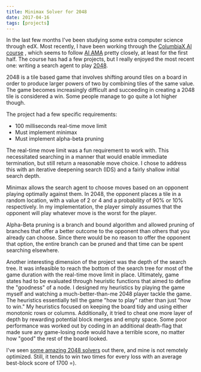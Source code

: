 ```yaml
---
title: Minimax Solver for 2048
date: 2017-04-16
tags: [projects]
---
```


In the last few months I've been studying some extra computer science through
edX. Most recently, I have been working through the
[ColumbiaX AI course](https://courses.edx.org/courses/course-v1:ColumbiaX+CSMM.101x+1T2017/info)
, which seems
to follow [AI AMA](http://aima.cs.berkeley.edu/) pretty closely,
at least for the first half. The course has had a few projects,
but I really enjoyed the most recent one: writing a search agent
to play [2048](https://gabrielecirulli.github.io/2048/).

<!--more-->

2048 is a tile based game that involves shifting around tiles on a board in order
to produce larger powers of two by combining tiles of the same value. The game
becomes increasingly difficult and succeeding in creating a 2048 tile is considered
a win. Some people manage to go quite a lot higher though.

The project had a few specific requirements:

- 100 milliseconds real-time move limit
- Must implement minimax
- Must implement alpha-beta pruning

The real-time move limit was a fun requirement to work with. This
necessitated searching in a manner that would enable immediate termination, but
still return a reasonable move choice. I chose to address this with an iterative
deepening search (IDS) and a fairly shallow initial search depth.

Minimax allows the search agent to choose moves based on an opponent playing 
optimally against them. In 2048, the opponent places a tile in a random location,
with a value of 2 or 4 and a probability of 90% or 10% respectively.
In my implementation, the player simply assumes that the opponent will play
whatever move is the worst for the player.

Alpha-Beta pruning is a branch and bound algorithm and allowed pruning of branches
that offer a better outcome to the opponent than others that you already can choose.
Since there would be no reason to offer the opponent that option, the entire branch
can be pruned and that time can be spent searching elsewhere.

Another interesting dimension of the project was the depth of the search tree.
It was infeasible to reach the bottom of the search tree for most of the
game duration with the real-time move limit in place.
Ultimately, game states had to be evaluated through heuristic functions that
aimed to define the "goodness" of a node. I designed my heuristics by
playing the game myself and watching a much-better-than-me 2048 player tackle the game.
The heuristics essentially tell the game "how to play" rather 
than just "how to win." My heuristics focused on keeping the board tidy and 
using either monotonic rows or columns. Additionally, it tried to cheat one more
layer of depth by rewarding potential block merges and empty space. Some
poor performance was worked out by coding in an additional death-flag that made sure
any game-losing node would have a terrible score, no matter how "good" the rest of
the board looked.

I've seen [some amazing 2048 solvers](http://stackoverflow.com/questions/22342854/what-is-the-optimal-algorithm-for-the-game-2048) 
out there, and mine is not remotely 
optimized. Still, it tends to win two times for every loss with an average
best-block score of 1700 =).
